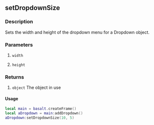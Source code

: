 ## setDropdownSize

### Description

Sets the width and height of the dropdown menu for a Dropdown object.

### Parameters

1. `width`

2. `height`

### Returns

1. `object` The object in use

#### Usage

```lua
local main = basalt.createFrame()
local aDropdown = main:addDropdown()
aDropdown:setDropdownSize(10, 5)
```
